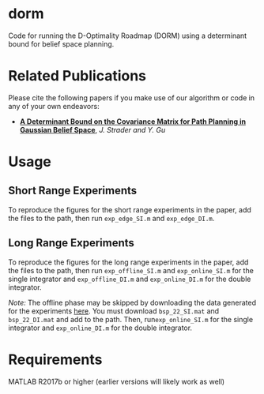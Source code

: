 # dorm
Code for running the D-Optimality Roadmap (DORM) using a determinant bound for belief space planning.

# Related Publications #
Please cite the following papers if you make use of our algorithm or code in any of your own endeavors:

* **[A Determinant Bound on the Covariance Matrix for Path Planning in Gaussian Belief Space](...)**, *J. Strader and Y. Gu*

# Usage #
## Short Range Experiments ##
To reproduce the figures for the short range experiments in the paper, add the files to the path, then run `exp_edge_SI.m` and `exp_edge_DI.m`.

## Long Range Experiments ##
To reproduce the figures for the long range experiments in the paper, add the files to the path, then run `exp_offline_SI.m` and `exp_online_SI.m` for the single integrator and `exp_offline_DI.m` and `exp_online_DI.m` for the double integrator.

*Note:* The offline phase may be skipped by downloading the data generated for the experiments [here](https://drive.google.com/drive/folders/1zgiV1a3GxgNoxA_QA_tgA3r1ysOj_V37?usp=sharing). You must download `bsp_22_SI.mat` and `bsp_22_DI.mat` and add to the path. Then, run`exp_online_SI.m` for the single integrator and `exp_online_DI.m` for the double integrator.

# Requirements #
MATLAB R2017b or higher (earlier versions will likely work as well)
